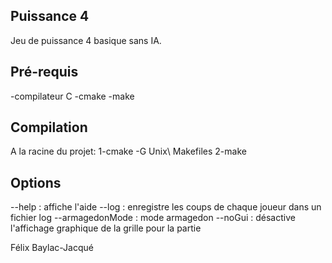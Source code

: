 Puissance 4
-----------

Jeu de puissance 4 basique sans IA.

Pré-requis
-----------
-compilateur C
-cmake
-make

Compilation
-----------
A la racine du projet:
1-cmake -G Unix\ Makefiles
2-make

Options
----------
--help : affiche l'aide
--log : enregistre les coups de chaque joueur dans un fichier log
--armagedonMode : mode armagedon
--noGui : désactive l'affichage graphique de la grille pour la partie


Félix Baylac-Jacqué